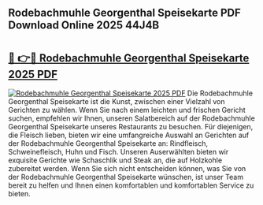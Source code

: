 ## Rodebachmuhle Georgenthal Speisekarte PDF Download Online 2025 44J4B

# <h2><a href="http://gcagkg7.nevu.top/?p=Rodebachmuhle+Georgenthal+Speisekarte">🔗 👉🔴 Rodebachmuhle Georgenthal Speisekarte 2025 PDF</a></h2>

[![Rodebachmuhle Georgenthal Speisekarte 2025 PDF](https://i.imgur.com/dBaPXMq.png)](http://gcagkg7.nevu.top/?p=Rodebachmuhle+Georgenthal+Speisekarte)
Die Rodebachmuhle Georgenthal Speisekarte ist die Kunst, zwischen einer Vielzahl von Gerichten zu wählen. Wenn Sie nach einem leichten und frischen Gericht suchen, empfehlen wir Ihnen, unseren Salatbereich auf der Rodebachmuhle Georgenthal Speisekarte unseres Restaurants zu besuchen. Für diejenigen, die Fleisch lieben, bieten wir eine umfangreiche Auswahl an Gerichten auf der Rodebachmuhle Georgenthal Speisekarte an: Rindfleisch, Schweinefleisch, Huhn und Fisch. Unseren Auserwählten bieten wir exquisite Gerichte wie Schaschlik und Steak an, die auf Holzkohle zubereitet werden. Wenn Sie sich nicht entscheiden können, was Sie von der Rodebachmuhle Georgenthal Speisekarte wünschen, ist unser Team bereit zu helfen und Ihnen einen komfortablen und komfortablen Service zu bieten.

